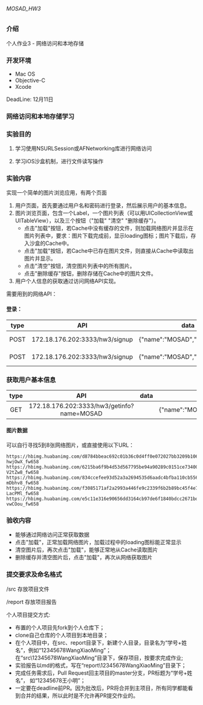###### MOSAD_HW3
### 介绍

个人作业3 - 网络访问和本地存储
###  开发环境

* Mac OS
* Objective-C
* Xcode

DeadLine: 12月11日


###  网络访问和本地存储学习

### 实验目的

1. 学习使用NSURLSession或AFNetworking库进行网络访问

2. 学习iOS沙盒机制，进行文件读写操作

### 实验内容

实现一个简单的图片浏览应用，有两个页面

1. 用户页面，首先要通过用户名和密码进行登录，然后展示用户的基本信息。
2. 图片浏览页面，包含一个Label，一个图片列表（可以用UICollectionView或UITableView），以及三个按钮（"加载" "清空" "删除缓存"）。
   - 点击"加载"按钮，若Cache中没有缓存的文件，则加载网络图片并显示在图片列表中，要求：图片下载完成前，显示loading图标；图片下载后，存入沙盒的Cache中。
   - 点击"加载"按钮，若Cache中已存在图片文件，则直接从Cache中读取出图片并显示。
   - 点击"清空"按钮，清空图片列表中的所有图片。
   - 点击"删除缓存"按钮，删除存储在Cache中的图片文件。
3. 用户个人信息的获取通过访问网络API实现。

需要用到的网络API：
#### 登录：
|type|API|data|result|
|:--:|:--:|:--:|:--:|
|POST|172.18.176.202:3333/hw3/signup|{"name":"MOSAD","pwd":"2020"}|{"msg": "success"}|
|POST|172.18.176.202:3333/hw3/signup|{"name":"MOSAD","pwd":"2021"}|{"msg": "fail"}|

### 获取用户基本信息
|type|API|data|result|
|:--:|:--:|:--:|:--:|
|GET|172.18.176.202:3333/hw3/getinfo?name=MOSAD||{"name":"MOSAD","level":"level3","email":"kkkkkk@163.com","phone":"888888"}|

#### 图片数据

可以自行寻找5到8张网络图片，或直接使用以下URL：

```
https://hbimg.huabanimg.com/d8784bbeac692c01b36c0d4ff0e072027bb3209b106138-hwjOwX_fw658
https://hbimg.huabanimg.com/6215ba6f9b4d53d567795be94a90289c0151ce73400a7-V2tZw8_fw658
https://hbimg.huabanimg.com/834ccefee93d52a3a2694535d6aadc4bfba110cb55657-mDbhv8_fw658
https://hbimg.huabanimg.com/f3085171af2a2993a446fe9c2339f6b2b89bc45f4e79d-LacPMl_fw658
https://hbimg.huabanimg.com/e5c11e316e90656dd3164cb97de6f1840bdcc2671bdc4-vwCOou_fw658
```


### 验收内容
- 能够通过网络访问正常获取数据
- 点击"加载"，正常加载网络图片，加载过程中的loading图标能正常显示
- 清空图片后，再次点击"加载"，能够正常地从Cache读取图片
- 删除缓存并清空图片后，点击"加载"，再次从网络获取图片



### 提交要求及命名格式

/src 存放项目文件

/report 存放项目报告

个人项目提交方式:

- 布置的个人项目先fork到个人仓库下；
- clone自己仓库的个人项目到本地目录；
- 在个人项目中，在src、report目录下，新建个人目录，目录名为“学号+姓名”，例如“12345678WangXiaoMing”；
在“src\12345678WangXiaoMing”目录下，保存项目，按要求完成作业;
- 实验报告以md的格式，写在“report\12345678WangXiaoMing”目录下；
- 完成任务需求后，Pull Request回主项目的master分支，PR标题为“学号+姓名”， 如“12345678王小明”；
- 一定要在deadline前PR。因为批改后，PR将合并到主项目，所有同学都能看到合并的结果，所以此时是不允许再PR提交作业的。
